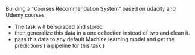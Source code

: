 Building a “Courses Recommendation System” based on udacity and Udemy courses
- The task will be scraped and stored
- then generalize this data in a one collection instead of two and clean it.
- pass this data to any default Machine learning model and get the predictions ( a pipeline for this task.)

